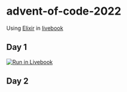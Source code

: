 # advent-of-code-2022

Using [Elixir](https://elixir-lang.org/) in [livebook](https://livebook.dev)

## Day 1

[![Run in Livebook](https://livebook.dev/badge/v1/blue.svg)](https://livebook.dev/run?url=https%3A%2F%2Fraw.githubusercontent.com%2Fbbonsign%2Fadvent-of-code%2Fmain%2F2023%2Fday01.livemd.ex)

## Day 2
